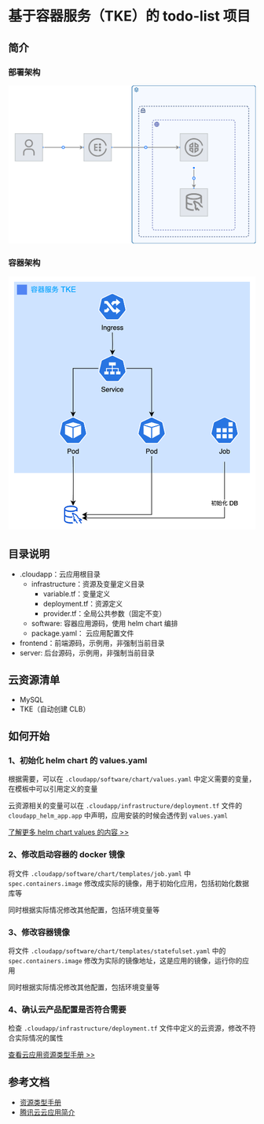 # 基于容器服务（TKE）的 todo-list 项目


## 简介

### 部署架构

![](./assets/deployment.svg)

### 容器架构
![](./assets/k8s.png)

## 目录说明
- .cloudapp：云应用根目录
  - infrastructure：资源及变量定义目录
    - variable.tf：变量定义
    - deployment.tf：资源定义
    - provider.tf：全局公共参数（固定不变）
  - software: 容器应用源码，使用 helm chart 编排
  - package.yaml： 云应用配置文件
- frontend：前端源码，示例用，非强制当前目录
- server: 后台源码，示例用，非强制当前目录

## 云资源清单
* MySQL
* TKE（自动创建 CLB）

## 如何开始

### 1、初始化 helm chart 的 values.yaml

根据需要，可以在 `.cloudapp/software/chart/values.yaml` 中定义需要的变量，在模板中可以引用定义的变量

云资源相关的变量可以在 `.cloudapp/infrastructure/deployment.tf` 文件的 `cloudapp_helm_app.app` 中声明，应用安装的时候会透传到 `values.yaml`

[了解更多 helm chart values 的内容 >>](https://helm.sh/docs/chart_template_guide/values_files/)

### 2、修改启动容器的 docker 镜像

将文件 `.cloudapp/software/chart/templates/job.yaml` 中 `spec.containers.image` 修改成实际的镜像，用于初始化应用，包括初始化数据库等

同时根据实际情况修改其他配置，包括环境变量等

### 3、修改容器镜像

将文件 `.cloudapp/software/chart/templates/statefulset.yaml` 中的 `spec.containers.image` 修改为实际的镜像地址，这是应用的镜像，运行你的应用

同时根据实际情况修改其他配置，包括环境变量等

### 4、确认云产品配置是否符合需要

检查 `.cloudapp/infrastructure/deployment.tf` 文件中定义的云资源，修改不符合实际情况的属性

[查看云应用资源类型手册 >>](https://cloud.tencent.com/document/product/1689/90938)

## 参考文档
- [资源类型手册](https://cloud.tencent.com/document/product/1689/90938)
- [腾讯云云应用简介](https://cloud.tencent.com/document/product/1689/87047)